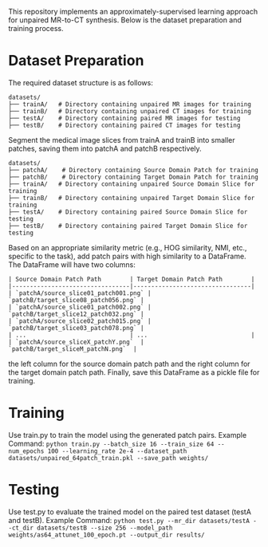 ﻿This repository implements an approximately-supervised learning approach for unpaired MR-to-CT synthesis. Below is the dataset preparation and training process.  
# Dataset Preparation
The required dataset structure is as follows:
```
datasets/
├── trainA/   # Directory containing unpaired MR images for training
├── trainB/   # Directory containing unpaired CT images for training
├── testA/    # Directory containing paired MR images for testing
├── testB/    # Directory containing paired CT images for testing
```
Segment the medical image slices from trainA and trainB into smaller patches, saving them into patchA and patchB respectively. 
```
datasets/
├── patchA/    # Directory containing Source Domain Patch for training
├── patchB/    # Directory containing Target Domain Patch for training
├── trainA/   # Directory containing unpaired Source Domain Slice for training
├── trainB/   # Directory containing unpaired Target Domain Slice for training
├── testA/    # Directory containing paired Source Domain Slice for testing
├── testB/    # Directory containing paired Target Domain Slice for testing
```
Based on an appropriate similarity metric (e.g., HOG similarity, NMI, etc., specific to the task), add patch pairs with high similarity to a DataFrame. The DataFrame will have two columns: 
```
| Source Domain Patch Path        | Target Domain Patch Path        |
|---------------------------------|---------------------------------|
| `patchA/source_slice01_patch001.png` | `patchB/target_slice08_patch056.png` |
| `patchA/source_slice01_patch002.png` | `patchB/target_slice12_patch032.png` |
| `patchA/source_slice02_patch015.png` | `patchB/target_slice03_patch078.png` |
| ...                             | ...                             |
| `patchA/source_sliceX_patchY.png`  | `patchB/target_sliceM_patchN.png`  |
```
the left column for the source domain patch path and the right column for the target domain patch path. Finally, save this DataFrame as a pickle file for training.

# Training
Use train.py to train the model using the generated patch pairs.
Example Command:
```python train.py --batch_size 16 --train_size 64 --num_epochs 100 --learning_rate 2e-4 --dataset_path datasets/unpaired_64patch_train.pkl --save_path weights/```
# Testing
Use test.py to evaluate the trained model on the paired test dataset (testA and testB).
Example Command:
```python test.py --mr_dir datasets/testA --ct_dir datasets/testB --size 256 --model_path weights/as64_attunet_100_epoch.pt --output_dir results/```

